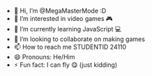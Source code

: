 - 👋 Hi, I’m @MegaMasterMode :D
- 👀 I’m interested in video games 🎮
- 🌱 I’m currently learning JavaScript 💻
- 💞️ I’m looking to collaborate on making games
- 📫 How to reach me STUDENTID 24110 
- 😄 Pronouns: He/Him
- ⚡ Fun fact: I can fly 😋 (just kidding)

<!---
MegaMasterMode/MegaMasterMode is a ✨ special ✨ repository because its `README.md` (this file) appears on your GitHub profile.
You can click the Preview link to take a look at your changes.
--->
